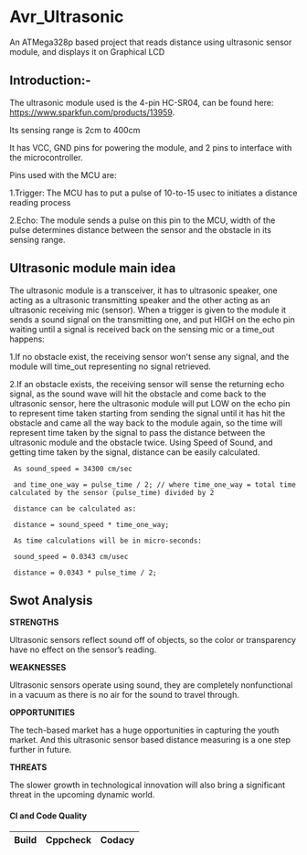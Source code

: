 # Avr_Ultrasonic
  An ATMega328p based project that reads distance using ultrasonic sensor module, and displays it on Graphical LCD
## Introduction:-   
   The ultrasonic module used is the 4-pin HC-SR04, can be found here: https://www.sparkfun.com/products/13959.

   Its sensing range is 2cm to 400cm

   It has VCC, GND pins for powering the module, and 2 pins to interface with the microcontroller.

   Pins used with the MCU are:

   1.Trigger: The MCU has to put a pulse of 10-to-15 usec to initiates a distance reading process

   2.Echo: The module sends a pulse on this pin to the MCU, width of the pulse determines distance between the sensor and the obstacle in its sensing range.

## Ultrasonic module main idea
   The ultrasonic module is a transceiver, it has to ultrasonic speaker, one acting as a ultrasonic transmitting speaker and the other acting as an ultrasonic receiving mic        (sensor). When a trigger is given to the module it sends a sound signal on the transmitting one, and put HIGH on the echo pin waiting until a signal is received back on the      sensing mic or a time_out happens:

   1.If no obstacle exist, the receiving sensor won't sense any signal, and the module will time_out representing no signal retrieved.

   2.If an obstacle exists, the receiving sensor will sense the returning echo signal, as the sound wave will hit the obstacle and come back to the ultrasonic sensor, here the        ultrasonic module will put LOW on the echo pin to represent time taken starting from sending the signal until it has hit the obstacle and came all the way back to the            module again, so the time will represent time taken by the signal to pass the distance between the ultrasonic module and the obstacle twice. Using Speed of Sound, and            getting time taken by the signal, distance can be easily calculated.

     As sound_speed = 34300 cm/sec

     and time_one_way = pulse_time / 2; // where time_one_way = total time calculated by the sensor (pulse_time) divided by 2

     distance can be calculated as:

     distance = sound_speed * time_one_way;

     As time calculations will be in micro-seconds:

     sound_speed = 0.0343 cm/usec

     distance = 0.0343 * pulse_time / 2;

## Swot Analysis

 
**STRENGTHS**   
  
   Ultrasonic sensors reflect sound off of objects, so the color or transparency have no effect on the sensor’s reading.
  
**WEAKNESSES**  

   Ultrasonic sensors operate using sound, they are completely nonfunctional in a vacuum as there is no air for the sound to travel through.

**OPPORTUNITIES**    

  The tech-based market has a huge opportunities in capturing the youth market. And this ultrasonic sensor based distance measuring is a one step further in future.


**THREATS**  

  The slower growth in technological innovation will also bring a significant threat in the upcoming dynamic world.

#### CI and Code Quality

|Build|Cppcheck|Codacy|
|:--:|:--:|:--:|
